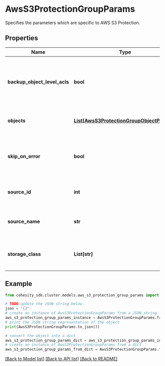 # AwsS3ProtectionGroupParams

Specifies the parameters which are specific to AWS S3 Protection.

## Properties

Name | Type | Description | Notes
------------ | ------------- | ------------- | -------------
**backup_object_level_acls** | **bool** | Specifies whether to backup object level acls. Default value is false. | [optional] 
**objects** | [**List[AwsS3ProtectionGroupObjectParams]**](AwsS3ProtectionGroupObjectParams.md) | Specifies the objects to be protected. | [optional] 
**skip_on_error** | **bool** | Specifies whether to skip files on error or not. Default value is false. | [optional] 
**source_id** | **int** | Specifies the id of the parent of the objects. | [optional] [readonly] 
**source_name** | **str** | Specifies the name of the parent of the objects. | [optional] [readonly] 
**storage_class** | **List[str]** | Specifies the AWS S3 Storage classes to backup. | [optional] 

## Example

```python
from cohesity_sdk.cluster.models.aws_s3_protection_group_params import AwsS3ProtectionGroupParams

# TODO update the JSON string below
json = "{}"
# create an instance of AwsS3ProtectionGroupParams from a JSON string
aws_s3_protection_group_params_instance = AwsS3ProtectionGroupParams.from_json(json)
# print the JSON string representation of the object
print(AwsS3ProtectionGroupParams.to_json())

# convert the object into a dict
aws_s3_protection_group_params_dict = aws_s3_protection_group_params_instance.to_dict()
# create an instance of AwsS3ProtectionGroupParams from a dict
aws_s3_protection_group_params_from_dict = AwsS3ProtectionGroupParams.from_dict(aws_s3_protection_group_params_dict)
```
[[Back to Model list]](../README.md#documentation-for-models) [[Back to API list]](../README.md#documentation-for-api-endpoints) [[Back to README]](../README.md)


